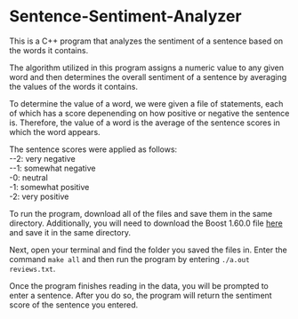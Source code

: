 # Sentence-Sentiment-Analyzer
This is a C++ program that analyzes the sentiment of a sentence based on the words it contains.

The algorithm utilized in this program assigns a numeric value to any given word and then determines the overall sentiment of a sentence by averaging the values of the words it contains. 

To determine the value of a word, we were given a file of statements, each of which has a score depenending on how positive or negative the sentence is. Therefore, the value of a word is the average of the sentence scores in which the word appears. 

The sentence scores were applied as follows:  
  --2: very negative  
  --1: somewhat negative  
  -0: neutral  
  -1: somewhat positive  
  -2: very positive  

To run the program, download all of the files and save them in the same directory. Additionally, you will need to download the Boost 1.60.0 file [here](https://www.boost.org/users/history/version_1_60_0.html) and save it in the same directory.

Next, open your terminal and find the folder you saved the files in. Enter the command `make all` and then run the program by entering `./a.out reviews.txt`.

Once the program finishes reading in the data, you will be prompted to enter a sentence. After you do so, the program will return the sentiment score of the sentence you entered. 

